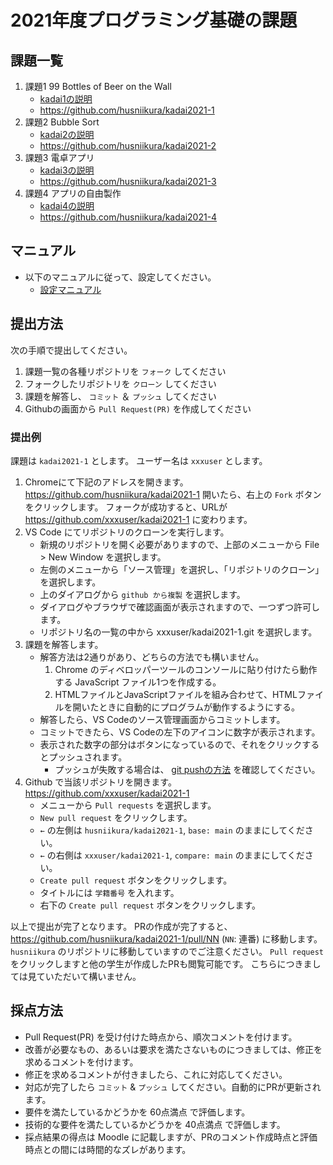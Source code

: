 # 2021年度プログラミング基礎の課題

## 課題一覧

1. 課題1  99 Bottles of Beer on the Wall
   - [kadai1の説明](kadai1)
   - https://github.com/husniikura/kadai2021-1
2. 課題2  Bubble Sort
   - [kadai2の説明](kadai2)
   - https://github.com/husniikura/kadai2021-2
3. 課題3  電卓アプリ
   - [kadai3の説明](kadai3)
   - https://github.com/husniikura/kadai2021-3
4. 課題4  アプリの自由製作
   - [kadai4の説明](kadai4)
   - https://github.com/husniikura/kadai2021-4

## マニュアル

- 以下のマニュアルに従って、設定してください。
  - [設定マニュアル](manual.md)

## 提出方法
次の手順で提出してください。
1. 課題一覧の各種リポジトリを `フォーク` してください
2. フォークしたリポジトリを `クローン` してください
3. 課題を解答し、 `コミット` ＆ `プッシュ` してください
4. Githubの画面から `Pull Request(PR)` を作成してください

### 提出例
課題は `kadai2021-1` とします。
ユーザー名は `xxxuser` とします。

1. Chromeにて下記のアドレスを開きます。
    https://github.com/husniikura/kadai2021-1
    開いたら、右上の `Fork` ボタンをクリックします。
    フォークが成功すると、URLが
    https://github.com/xxxuser/kadai2021-1
    に変わります。
2. VS Code にてリポジトリのクローンを実行します。
    - 新規のリポジトリを開く必要がありますので、上部のメニューから
        File > New Window
        を選択します。
    - 左側のメニューから「ソース管理」を選択し、「リポジトリのクローン」を選択します。
    - 上のダイアログから `github から複製` を選択します。
    - ダイアログやブラウザで確認画面が表示されますので、一つずつ許可します。
    - リポジトリ名の一覧の中から xxxuser/kadai2021-1.git を選択します。
3. 課題を解答します。
    - 解答方法は2通りがあり、どちらの方法でも構いません。
        1. Chrome のディベロッパーツールのコンソールに貼り付けたら動作する JavaScript ファイル1つを作成する。
        2. HTMLファイルとJavaScriptファイルを組み合わせて、HTMLファイルを開いたときに自動的にプログラムが動作するようにする。
    - 解答したら、VS Codeのソース管理画面からコミットします。
    - コミットできたら、VS Codeの左下のアイコンに数字が表示されます。
    - 表示された数字の部分はボタンになっているので、それをクリックするとプッシュされます。
        - プッシュが失敗する場合は、 [git pushの方法](git-pushの方法.md) を確認してください。
4. Github で当該リポジトリを開きます。
    https://github.com/xxxuser/kadai2021-1
    - メニューから `Pull requests` を選択します。
    - `New pull request` をクリックします。
    - `←` の左側は `husniikura/kadai2021-1`, `base: main` のままにしてください。
    - `←` の右側は `xxxuser/kadai2021-1`, `compare: main` のままにしてください。
    - `Create pull request` ボタンをクリックします。
    - タイトルには `学籍番号` を入れます。
    - 右下の `Create pull request` ボタンをクリックします。

以上で提出が完了となります。
PRの作成が完了すると、
https://github.com/husniikura/kadai2021-1/pull/NN (`NN`: 連番)
に移動します。 `husniikura` のリポジトリに移動していますのでご注意ください。
`Pull request` をクリックしますと他の学生が作成したPRも閲覧可能です。
こちらにつきましては見ていただいて構いません。

## 採点方法
- Pull Request(PR) を受け付けた時点から、順次コメントを付けます。
- 改善が必要なもの、あるいは要求を満たさないものにつきましては、修正を求めるコメントを付けます。
- 修正を求めるコメントが付きましたら、これに対応してください。
- 対応が完了したら `コミット` & `プッシュ` してください。自動的にPRが更新されます。
- 要件を満たしているかどうかを 60点満点 で評価します。
- 技術的な要件を満たしているかどうかを 40点満点 で評価します。
- 採点結果の得点は Moodle に記載しますが、PRのコメント作成時点と評価時点との間には時間的なズレがあります。
